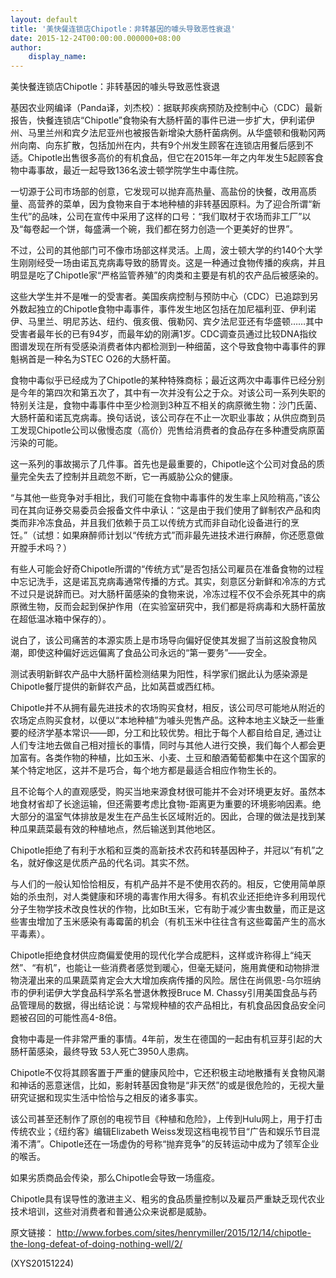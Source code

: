```yaml
---
layout: default
title: '美快餐连锁店Chipotle：非转基因的噱头导致恶性衰退'
date: 2015-12-24T00:00:00.000000+08:00
author:
    display_name: 
---
```


美快餐连锁店Chipotle：非转基因的噱头导致恶性衰退

基因农业网编译（Panda译，刘杰校）：据联邦疾病预防及控制中心（CDC）最新报告，快餐连锁店“Chipotle”食物染有大肠杆菌的事件已进一步扩大，伊利诺伊州、马里兰州和宾夕法尼亚州也被报告新增染大肠杆菌病例。从华盛顿和俄勒冈两州向南、向东扩散，包括加州在内，共有9个州发生顾客在连锁店用餐后感到不适。Chipotle出售很多高价的有机食品，但它在2015年一年之内年发生5起顾客食物中毒事故，最近一起导致136名波士顿学院学生中毒住院。

一切源于公司市场部的创意，它发现可以抛弃高热量、高盐份的快餐，改用高质量、高营养的菜单，因为食物来自于本地种植的非转基因原料。为了迎合所谓“新生代”的品味，公司在宣传中采用了这样的口号：“我们取材于农场而非工厂”以及“每卷起一个饼，每盛满一个碗，我们都在努力创造一个更美好的世界”。

不过，公司的其他部门可不像市场部这样灵活。上周，波士顿大学的约140个大学生刚刚经受一场由诺瓦克病毒导致的肠胃炎。这是一种通过食物传播的疾病，并且明显是吃了Chipotle家“严格监管养殖”的肉类和主要是有机的农产品后被感染的。

这些大学生并不是唯一的受害者。美国疾病控制与预防中心（CDC）已追踪到另外数起独立的Chipotle食物中毒事件，事件发生地区包括在加尼福利亚、伊利诺伊、马里兰、明尼苏达、纽约、俄亥俄、俄勒冈、宾夕法尼亚还有华盛顿……其中受害者最年长的已有94岁，而最年幼的刚满1岁。CDC调查员通过比较DNA指纹图谱发现在所有受感染消费者体内都检测到一种细菌，这个导致食物中毒事件的罪魁祸首是一种名为STEC O26的大肠杆菌。

食物中毒似乎已经成为了Chipotle的某种特殊商标；最近这两次中毒事件已经分别是今年的第四次和第五次了，其中有一次并没有公之于众。对该公司一系列失职的特别关注是，食物中毒事件中至少检测到3种互不相关的病原微生物：沙门氏菌、大肠杆菌和诺瓦克病毒。换句话说，该公司存在不止一次职业事故；从供应商到员工发现Chipotle公司以傲慢态度（高价）兜售给消费者的食品存在多种遭受病原菌污染的可能。

这一系列的事故揭示了几件事。首先也是最重要的，Chipotle这个公司对食品的质量完全失去了控制并且疏忽不断，它一再威胁公众的健康。

“与其他一些竞争对手相比，我们可能在食物中毒事件的发生率上风险稍高，”该公司在其向证券交易委员会报备文件中承认：“这是由于我们使用了鲜制农产品和肉类而非冷冻食品，并且我们依赖于员工以传统方式而非自动化设备进行的烹饪。”（试想：如果麻醉师计划以“传统方式”而非最先进技术进行麻醉，你还愿意做开膛手术吗？）

有些人可能会好奇Chipotle所谓的“传统方式”是否包括公司雇员在准备食物的过程中忘记洗手，这是诺瓦克病毒通常传播的方式。其实，刻意区分新鲜和冷冻的方式不过只是说辞而已。对大肠杆菌感染的食物来说，冷冻过程不仅不会杀死其中的病原微生物，反而会起到保护作用（在实验室研究中，我们都是将病毒和大肠杆菌放在超低温冰箱中保存的）。

说白了，该公司痛苦的本源实质上是市场导向偏好促使其发掘了当前这股食物风潮，即使这种偏好远远偏离了食品公司永远的“第一要务”——安全。

测试表明新鲜农产品中大肠杆菌检测结果为阳性，科学家们据此认为感染源是Chipotle餐厅提供的新鲜农产品，比如莴苣或西红柿。

Chipotle并不从拥有最先进技术的农场购买食材，相反，该公司尽可能地从附近的农场定点购买食材，以便以“本地种植”为噱头兜售产品。这种本地主义缺乏一些重要的经济学基本常识——即，分工和比较优势。相比于每个人都自给自足, 通过让人们专注地去做自己相对擅长的事情，同时与其他人进行交换，我们每个人都会更加富有。各类作物的种植，比如玉米、小麦、土豆和酿酒葡萄都集中在这个国家的某个特定地区，这并不是巧合，每个地方都是最适合相应作物生长的。

且不论每个人的直观感受，购买当地来源食材很可能并不会对环境更友好。虽然本地食材省却了长途运输，但还需要考虑比食物-距离更为重要的环境影响因素。绝大部分的温室气体排放是发生在产品生长区域附近的。因此，合理的做法是找到某种瓜果蔬菜最有效的种植地点，然后输送到其他地区。

Chipotle拒绝了有利于水稻和豆类的高新技术农药和转基因种子，并冠以“有机”之名，就好像这是优质产品的代名词。其实不然。

与人们的一般认知恰恰相反，有机产品并不是不使用农药的。相反，它使用简单原始的杀虫剂，对人类健康和环境的毒害作用大得多。有机农业还拒绝许多利用现代分子生物学技术改良性状的作物，比如Bt玉米，它有助于减少害虫数量，而正是这些害虫增加了玉米感染有毒霉菌的机会（有机玉米中往往含有这些霉菌产生的高水平毒素）。

Chipotle拒绝食材供应商偏爱使用的现代化学合成肥料，这样或许称得上“纯天然”、“有机”，也能让一些消费者感觉到暖心，但毫无疑问，施用粪便和动物排泄物浇灌出来的瓜果蔬菜肯定会大大增加疾病传播的风险。居住在尚佩恩-乌尔班纳市的伊利诺伊大学食品科学系名誉退休教授Bruce M. Chassy引用美国食品与药品管理局的数据，得出结论说：与常规种植的农产品相比，有机食品因食品安全问题被召回的可能性高4-8倍。

食物中毒是一件非常严重的事情。4年前，发生在德国的一起由有机豆芽引起的大肠杆菌感染，最终导致 53人死亡3950人患病。

Chipotle不仅将其顾客置于严重的健康风险中，它还积极主动地散播有关食物风潮和神话的恶意迷信，比如，影射转基因食物是“非天然”的或是很危险的，无视大量研究证据和现实生活中恰恰与之相反的诸多事实。

该公司甚至还制作了原创的电视节目《种植和危险》，上传到Hulu网上，用于打击传统农业；《纽约客》编辑Elizabeth Weiss发现这档电视节目“广告和娱乐节目混淆不清”。Chipotle还在一场虚伪的号称“抛弃竞争”的反转运动中成为了领军企业的喉舌。

如果劣质商品会传染，那么Chipotle会导致一场瘟疫。

Chipotle具有误导性的激进主义、粗劣的食品质量控制以及雇员严重缺乏现代农业技术培训，这些对消费者和普通公众来说都是威胁。

原文链接： http://www.forbes.com/sites/henrymiller/2015/12/14/chipotle-the-long-defeat-of-doing-nothing-well/2/

(XYS20151224)


